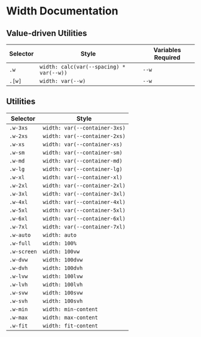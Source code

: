 # Width Documentation

## Value-driven Utilities

| Selector | Style                                    | Variables Required |
| -------- | ---------------------------------------- | ------------------ |
| `.w`     | `width: calc(var(--spacing) * var(--w))` | `--w`              |
| `.[w]`   | `width: var(--w)`                        | `--w`              |

## Utilities

| Selector    | Style                         |
| ----------- | ----------------------------- |
| `.w-3xs`    | `width: var(--container-3xs)` |
| `.w-2xs`    | `width: var(--container-2xs)` |
| `.w-xs`     | `width: var(--container-xs)`  |
| `.w-sm`     | `width: var(--container-sm)`  |
| `.w-md`     | `width: var(--container-md)`  |
| `.w-lg`     | `width: var(--container-lg)`  |
| `.w-xl`     | `width: var(--container-xl)`  |
| `.w-2xl`    | `width: var(--container-2xl)` |
| `.w-3xl`    | `width: var(--container-3xl)` |
| `.w-4xl`    | `width: var(--container-4xl)` |
| `.w-5xl`    | `width: var(--container-5xl)` |
| `.w-6xl`    | `width: var(--container-6xl)` |
| `.w-7xl`    | `width: var(--container-7xl)` |
| `.w-auto`   | `width: auto`                 |
| `.w-full`   | `width: 100%`                 |
| `.w-screen` | `width: 100vw`                |
| `.w-dvw`    | `width: 100dvw`               |
| `.w-dvh`    | `width: 100dvh`               |
| `.w-lvw`    | `width: 100lvw`               |
| `.w-lvh`    | `width: 100lvh`               |
| `.w-svw`    | `width: 100svw`               |
| `.w-svh`    | `width: 100svh`               |
| `.w-min`    | `width: min-content`          |
| `.w-max`    | `width: max-content`          |
| `.w-fit`    | `width: fit-content`          |
